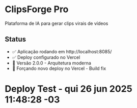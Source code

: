 # ClipsForge Pro
Plataforma de IA para gerar clips virais de vídeos

## Status
- ✅ Aplicação rodando em http://localhost:8085/
- ✅ Deploy configurado no Vercel
- 🚀 Versão 2.0.0 - Arquitetura moderna
- 🔄 Forçando novo deploy no Vercel - Build fix
# Deploy Test - qui 26 jun 2025 11:48:28 -03
